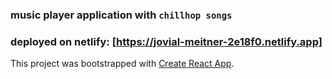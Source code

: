 ### music player application with `chillhop songs`
### deployed on netlify: [https://jovial-meitner-2e18f0.netlify.app]


This project was bootstrapped with [Create React App](https://github.com/facebook/create-react-app).
